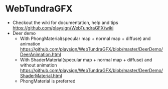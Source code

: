 WebTundraGFX
============

* Checkout the wiki for documentation, help and tips https://github.com/playsign/WebTundraGFX/wiki
* Deer demo
  * With PhongMaterial(specular map + normal map + diffuse) and animation https://github.com/playsign/WebTundraGFX/blob/master/DeerDemo/DeerAnimation.html
  * With ShaderMaterial(specular map + normal map + diffuse) and without animation https://github.com/playsign/WebTundraGFX/blob/master/DeerDemo/ShaderMaterial.html
  * PhongMaterial is preferred
